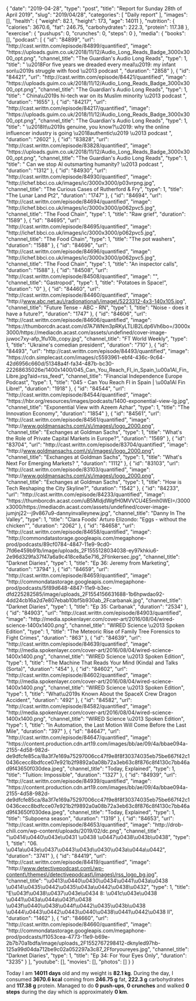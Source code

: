 {
    "date": "2019-04-28",
    "type": "post",
    "title": "Report for Sunday 28th of April 2019",
    "slug": "2019\/04\/28",
    "categories": [
        "Daily report"
    ],
    "images": [],
    "health": {
        "weight": 82.1,
        "height": 173,
        "age": 14011
    },
    "nutrition": {
        "calories": 3670.6,
        "fat": 246.75,
        "carbohydrates": 222.3,
        "protein": 117.38
    },
    "exercise": {
        "pushups": 0,
        "crunches": 0,
        "steps": 0
    },
    "media": {
        "books": [],
        "podcast": [
            {
                "id": "84899",
                "url": "http:\/\/cast.writtn.com\/episode\/84899\/quantified",
                "image": "https:\/\/uploads.guim.co.uk\/2018\/11\/12\/Audio_Long_Reads_Badge_3000x3000_opt.png",
                "channel_title": "The Guardian's Audio Long Reads",
                "type": 1,
                "title": " \u2018For five years we dreaded every meal\u2019: my infant son\u2019s struggle with food \u2013 podcast ",
                "duration": "2858"
            },
            {
                "id": "84421",
                "url": "http:\/\/cast.writtn.com\/episode\/84421\/quantified",
                "image": "https:\/\/uploads.guim.co.uk\/2018\/11\/12\/Audio_Long_Reads_Badge_3000x3000_opt.png",
                "channel_title": "The Guardian's Audio Long Reads",
                "type": 1,
                "title": " China\u2019s hi-tech war on its Muslim minority \u2013 podcast ",
                "duration": "1655"
            },
            {
                "id": "84217",
                "url": "http:\/\/cast.writtn.com\/episode\/84217\/quantified",
                "image": "https:\/\/uploads.guim.co.uk\/2018\/11\/12\/Audio_Long_Reads_Badge_3000x3000_opt.png",
                "channel_title": "The Guardian's Audio Long Reads",
                "type": 1,
                "title": " \u2018It\u2019s genuine, you know?\u2019: why the online influencer industry is going \u2018authentic\u2019 \u2013 podcast ",
                "duration": "2602"
            },
            {
                "id": "83828",
                "url": "http:\/\/cast.writtn.com\/episode\/83828\/quantified",
                "image": "https:\/\/uploads.guim.co.uk\/2018\/11\/12\/Audio_Long_Reads_Badge_3000x3000_opt.png",
                "channel_title": "The Guardian's Audio Long Reads",
                "type": 1,
                "title": " Can we stop AI outsmarting humanity? \u2013 podcast ",
                "duration": "1312"
            },
            {
                "id": "84930",
                "url": "http:\/\/cast.writtn.com\/episode\/84930\/quantified",
                "image": "http:\/\/ichef.bbci.co.uk\/images\/ic\/3000x3000\/p03vrpng.jpg",
                "channel_title": "The Curious Cases of Rutherford & Fry",
                "type": 1,
                "title": "The Lunar Land Pt2",
                "duration": "1747"
            },
            {
                "id": "84694",
                "url": "http:\/\/cast.writtn.com\/episode\/84694\/quantified",
                "image": "http:\/\/ichef.bbci.co.uk\/images\/ic\/3000x3000\/p062pvc5.jpg",
                "channel_title": "The Food Chain",
                "type": 1,
                "title": "Raw grief",
                "duration": "1589"
            },
            {
                "id": "84695",
                "url": "http:\/\/cast.writtn.com\/episode\/84695\/quantified",
                "image": "http:\/\/ichef.bbci.co.uk\/images\/ic\/3000x3000\/p062pvc5.jpg",
                "channel_title": "The Food Chain",
                "type": 1,
                "title": "The pot washers",
                "duration": "1588"
            },
            {
                "id": "84696",
                "url": "http:\/\/cast.writtn.com\/episode\/84696\/quantified",
                "image": "http:\/\/ichef.bbci.co.uk\/images\/ic\/3000x3000\/p062pvc5.jpg",
                "channel_title": "The Food Chain",
                "type": 1,
                "title": "An inspector calls",
                "duration": "1588"
            },
            {
                "id": "84508",
                "url": "http:\/\/cast.writtn.com\/episode\/84508\/quantified",
                "image": "",
                "channel_title": "Gastropod",
                "type": 1,
                "title": "Potatoes in Space!",
                "duration": "0"
            },
            {
                "id": "84460",
                "url": "http:\/\/cast.writtn.com\/episode\/84460\/quantified",
                "image": "http:\/\/www.abc.net.au\/radionational\/image\/5223312-4x3-140x105.jpg",
                "channel_title": "Future Tense - ABC - RN",
                "type": 1,
                "title": "Noise - does it have a future?",
                "duration": "1747"
            },
            {
                "id": "84606",
                "url": "http:\/\/cast.writtn.com\/episode\/84606\/quantified",
                "image": "https:\/\/thumborcdn.acast.com\/d7A7WNm3pRKyLTLlB2Ldp6Vh6bo=\/3000x3000\/https:\/\/mediacdn.acast.com\/assets\/undefined\/cover-image-juwoc7xy-afp_1fu10b_copy.jpg",
                "channel_title": "FT World Weekly",
                "type": 1,
                "title": "Ukraine's comedian president",
                "duration": "710"
            },
            {
                "id": "84493",
                "url": "http:\/\/cast.writtn.com\/episode\/84493\/quantified",
                "image": "https:\/\/cdn.simplecast.com\/images\/c5593961-ebf4-436c-9c64-42d6956c660d\/51348a4f-fa34-487b-bc30-22268635026e\/1400x1400\/045_Can_You_Reach_FI_in_Spain_\u00a1Al_Fin_Libre.jpg?aid=rss_feed",
                "channel_title": "Financial Independence Europe Podcast",
                "type": 1,
                "title": "045 - Can You Reach FI in Spain | \u00a1Al Fin Libre!",
                "duration": "1918"
            },
            {
                "id": "84544",
                "url": "http:\/\/cast.writtn.com\/episode\/84544\/quantified",
                "image": "https:\/\/hbr.org\/resources\/images\/podcasts\/1400-exponential-view-lg.jpg",
                "channel_title": "Exponential View with Azeem Azhar",
                "type": 1,
                "title": "The Innovation Economy",
                "duration": "1854"
            },
            {
                "id": "84561",
                "url": "http:\/\/cast.writtn.com\/episode\/84561\/quantified",
                "image": "http:\/\/www.goldmansachs.com\/s\/images\/logo_2000.png",
                "channel_title": "Exchanges at Goldman Sachs",
                "type": 1,
                "title": "What's the Role of Private Capital Markets in Europe?",
                "duration": "1569"
            },
            {
                "id": "83704",
                "url": "http:\/\/cast.writtn.com\/episode\/83704\/quantified",
                "image": "http:\/\/www.goldmansachs.com\/s\/images\/logo_2000.png",
                "channel_title": "Exchanges at Goldman Sachs",
                "type": 1,
                "title": "What's Next For Emerging Markets? ",
                "duration": "1112"
            },
            {
                "id": "83103",
                "url": "http:\/\/cast.writtn.com\/episode\/83103\/quantified",
                "image": "http:\/\/www.goldmansachs.com\/s\/images\/logo_2000.png",
                "channel_title": "Exchanges at Goldman Sachs",
                "type": 1,
                "title": "How is Tech Reshaping the City Skyline?",
                "duration": "1542"
            },
            {
                "id": "84233",
                "url": "http:\/\/cast.writtn.com\/episode\/84233\/quantified",
                "image": "https:\/\/thumborcdn.acast.com\/uB5MldjdWgfH0MVVCU4E5mh0WEI=\/3000x3000\/https:\/\/mediacdn.acast.com\/assets\/undefined\/cover-image-jumjnj22--j9v867u9-dannyinvalleynew.jpg",
                "channel_title": "Danny In The Valley",
                "type": 1,
                "title": "Clara Foods' Arturo Elizondo: \"Eggs - without the chicken\"",
                "duration": "2062"
            },
            {
                "id": "84658",
                "url": "http:\/\/cast.writtn.com\/episode\/84658\/quantified",
                "image": "http:\/\/commondatastorage.googleapis.com\/megaphone-prod\/podcasts\/89cf0784-4847-11e9-9cd0-7fd6e459b91b\/image\/uploads_2F1555128034038-ey97khkiu6-2e96d329fa37f47a6a9c418ce8a5e716_2Ftinkersec.jpg",
                "channel_title": "Darknet Diaries",
                "type": 1,
                "title": "Ep 36: Jeremy from Marketing",
                "duration": "3794"
            },
            {
                "id": "84659",
                "url": "http:\/\/cast.writtn.com\/episode\/84659\/quantified",
                "image": "http:\/\/commondatastorage.googleapis.com\/megaphone-prod\/podcasts\/5f89d648-4847-11e9-b3ec-dfd225282585\/image\/uploads_2F1554156631688-1b6hpwdao92-4dd24cb16a2d7e807ebab10bf5b930ab_2Fcarbanak.jpg",
                "channel_title": "Darknet Diaries",
                "type": 1,
                "title": "Ep 35: Carbanak",
                "duration": "2534"
            },
            {
                "id": "84903",
                "url": "http:\/\/cast.writtn.com\/episode\/84903\/quantified",
                "image": "http:\/\/media.spokenlayer.com\/cover-art\/2016\/08\/04\/wired-science-1400x1400.png",
                "channel_title": "WIRED Science \u2013 Spoken Edition",
                "type": 1,
                "title": "The Meteoric Rise of Family Tree Forensics to Fight Crimes",
                "duration": "863"
            },
            {
                "id": "84639",
                "url": "http:\/\/cast.writtn.com\/episode\/84639\/quantified",
                "image": "http:\/\/media.spokenlayer.com\/cover-art\/2016\/08\/04\/wired-science-1400x1400.png",
                "channel_title": "WIRED Science \u2013 Spoken Edition",
                "type": 1,
                "title": "The Machine That Reads Your Mind (Kinda) and Talks (Sorta)",
                "duration": "454"
            },
            {
                "id": "84602",
                "url": "http:\/\/cast.writtn.com\/episode\/84602\/quantified",
                "image": "http:\/\/media.spokenlayer.com\/cover-art\/2016\/08\/04\/wired-science-1400x1400.png",
                "channel_title": "WIRED Science \u2013 Spoken Edition",
                "type": 1,
                "title": "What\u2019s Known About the SpaceX Crew Dragon Accident",
                "duration": "492"
            },
            {
                "id": "84582",
                "url": "http:\/\/cast.writtn.com\/episode\/84582\/quantified",
                "image": "http:\/\/media.spokenlayer.com\/cover-art\/2016\/08\/04\/wired-science-1400x1400.png",
                "channel_title": "WIRED Science \u2013 Spoken Edition",
                "type": 1,
                "title": "In Automation, the Last Motion Will Come Before the Last Mile",
                "duration": "397"
            },
            {
                "id": "84647",
                "url": "http:\/\/cast.writtn.com\/episode\/84647\/quantified",
                "image": "https:\/\/content.production.cdn.art19.com\/images\/bb\/ae\/09\/4a\/bbae094a-2155-4d58-982d-de9dfcfe85ca\/8a3f7e169a75297006cc47f9e8f8f30374035eb75be667f42c10436cecc8bdfcce07e921b2f9892a0a08b72a3eb63c8f876c8f4130c7bb46ad9f43650f030dea.jpeg",
                "channel_title": "Today, Explained",
                "type": 1,
                "title": "Tuition: Impossible",
                "duration": "1327"
            },
            {
                "id": "84939",
                "url": "http:\/\/cast.writtn.com\/episode\/84939\/quantified",
                "image": "https:\/\/content.production.cdn.art19.com\/images\/bb\/ae\/09\/4a\/bbae094a-2155-4d58-982d-de9dfcfe85ca\/8a3f7e169a75297006cc47f9e8f8f30374035eb75be667f42c10436cecc8bdfcce07e921b2f9892a0a08b72a3eb63c8f876c8f4130c7bb46ad9f43650f030dea.jpeg",
                "channel_title": "Today, Explained",
                "type": 1,
                "title": "Subpoena season",
                "duration": "1319"
            },
            {
                "id": "84653",
                "url": "http:\/\/cast.writtn.com\/episode\/84653\/quantified",
                "image": "http:\/\/drob-chili.com\/wp-content\/uploads\/2019\/02\/dc.png",
                "channel_title": "\u0414\u0440\u043e\u0431 \u0438 \u0447\u0438\u043b\u0438",
                "type": 1,
                "title": "06. \u041a\u043e\u0437\u0443\u043d\u0430\u043a\u044a\u0442",
                "duration": "3741"
            },
            {
                "id": "84419",
                "url": "http:\/\/cast.writtn.com\/episode\/84419\/quantified",
                "image": "http:\/\/www.detectivepodcast.com\/wp-content\/themes\/detectivepodcast\/images\/rss_logo_bg.jpg",
                "channel_title": "\u0413\u0440\u0430\u0434\u0441\u043a\u0438 \u0414\u0435\u0442\u0435\u043a\u0442\u0438\u0432",
                "type": 1,
                "title": "E\u043f\u0438\u0437\u043e\u0434 8: \u041c\u043e\u0438 \u0441\u043a\u044a\u043f\u0438 \u043f\u0440\u0438\u044f\u0442\u0435\u043b\u0438 \u0444\u0443\u0442\u0443\u0440\u0438\u0441\u0442\u0438 II",
                "duration": "1462"
            },
            {
                "id": "84660",
                "url": "http:\/\/cast.writtn.com\/episode\/84660\/quantified",
                "image": "http:\/\/commondatastorage.googleapis.com\/megaphone-prod\/podcasts\/f1053cea-4773-11e9-b69e-2b7b70a1bdfa\/image\/uploads_2F1552767298412-dknyled97hb-125a99d04da712be9c02a052297a3c87_2Fforyoureyes.jpg",
                "channel_title": "Darknet Diaries",
                "type": 1,
                "title": "Ep 34: For Your Eyes Only",
                "duration": "3235"
            }
        ],
        "youtube": [],
        "movies": [],
        "photos": []
    }
}

Today I am <strong>14011 days</strong> old and my weight is <strong>82.1 kg</strong>. During the day, I consumed <strong>3670.6 kcal</strong> coming from <strong>246.75 g</strong> fat, <strong>222.3 g</strong> carbohydrates and <strong>117.38 g</strong> protein. Managed to do <strong>0 push-ups</strong>, <strong>0 crunches</strong> and walked <strong>0 steps</strong> during the day which is approximately <strong>0 km</strong>.